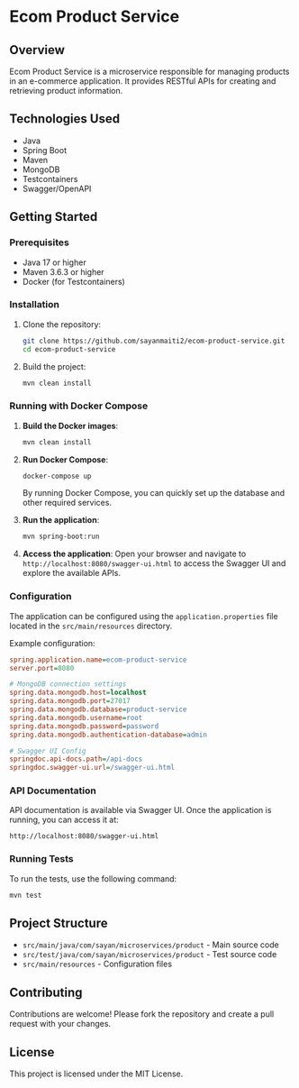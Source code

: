 # Ecom Product Service

## Overview
Ecom Product Service is a microservice responsible for managing products in an e-commerce application. It provides RESTful APIs for creating and retrieving product information.

## Technologies Used
- Java
- Spring Boot
- Maven
- MongoDB
- Testcontainers
- Swagger/OpenAPI

## Getting Started

### Prerequisites
- Java 17 or higher
- Maven 3.6.3 or higher
- Docker (for Testcontainers)

### Installation

1. Clone the repository:
   ```sh
   git clone https://github.com/sayanmaiti2/ecom-product-service.git
   cd ecom-product-service
   ```

2. Build the project:
   ```sh
   mvn clean install
   ```

### Running with Docker Compose

1. **Build the Docker images**:
   ```sh
   mvn clean install
   ```

2. **Run Docker Compose**:
   ```sh
   docker-compose up
   ```

   By running Docker Compose, you can quickly set up the database and other required services.

3. **Run the application**:
   ```sh
   mvn spring-boot:run
   ```

4. **Access the application**:
   Open your browser and navigate to `http://localhost:8080/swagger-ui.html` to access the Swagger UI and explore the available APIs.

### Configuration
The application can be configured using the `application.properties` file located in the `src/main/resources` directory.

Example configuration:
```ini
spring.application.name=ecom-product-service
server.port=8080

# MongoDB connection settings
spring.data.mongodb.host=localhost
spring.data.mongodb.port=27017
spring.data.mongodb.database=product-service
spring.data.mongodb.username=root
spring.data.mongodb.password=password
spring.data.mongodb.authentication-database=admin

# Swagger UI Config
springdoc.api-docs.path=/api-docs
springdoc.swagger-ui.url=/swagger-ui.html
```

### API Documentation
API documentation is available via Swagger UI. Once the application is running, you can access it at:
```
http://localhost:8080/swagger-ui.html
```

### Running Tests
To run the tests, use the following command:
```sh
mvn test
```

## Project Structure
- `src/main/java/com/sayan/microservices/product` - Main source code
- `src/test/java/com/sayan/microservices/product` - Test source code
- `src/main/resources` - Configuration files

## Contributing
Contributions are welcome! Please fork the repository and create a pull request with your changes.

## License
This project is licensed under the MIT License.
```